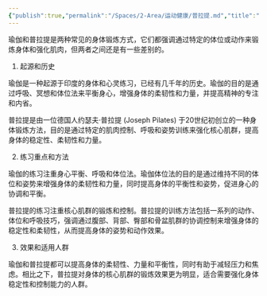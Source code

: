 ```yaml
---
{"publish":true,"permalink":"/Spaces/2-Area/运动健康/普拉提.md","title":"普拉提","created":"2023-02-18","modified":"2023-03-14","cssclasses":""}
---
```



瑜伽和普拉提是两种常见的身体锻炼方式，它们都强调通过特定的体位或动作来锻炼身体和强化肌肉，但两者之间还是有一些差别的。

1. 起源和历史

瑜伽是一种起源于印度的身体和心灵练习，已经有几千年的历史。瑜伽的目的是通过呼吸、冥想和体位法来平衡身心，增强身体的柔韧性和力量，并提高精神的专注和内省。

普拉提是由一位德国人约瑟夫·普拉提 (Joseph Pilates) 于20世纪初创立的一种身体锻炼方法，目的是通过特定的肌肉控制、呼吸和姿势训练来强化核心肌群，提高身体的稳定性、柔韧性和力量。

2. 练习重点和方法

瑜伽的练习注重身心平衡、呼吸和体位法。瑜伽体位法的目的是通过维持不同的体位和姿势来增强身体的柔韧性和力量，同时提高身体的平衡性和姿势，促进身心的协调和平衡。

普拉提的练习注重核心肌群的锻炼和控制。普拉提的训练方法包括一系列的动作、体位和呼吸技巧，强调通过腹部、背部、臀部和骨盆肌群的协调控制来增强身体的稳定性和柔韧性，从而提高身体的姿势和动作效果。

3. 效果和适用人群

瑜伽和普拉提都可以提高身体的柔韧性、力量和平衡性，同时有助于减轻压力和焦虑。相比之下，普拉提对身体的核心肌群的锻炼效果更为明显，适合需要强化身体稳定性和控制能力的人群。